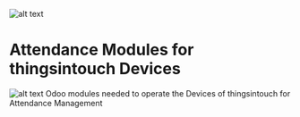 ![alt text](https://github.com/thingsintouch/things_attendance/blob/12.0/ras2/static/description/icon_mini.png)

Attendance Modules for thingsintouch Devices
============================================
![alt text](https://github.com/thingsintouch/things_attendance/blob/12.0/ras2/static/description/RAS2_02_small_2019.jpg)
Odoo modules needed to operate the Devices of thingsintouch for Attendance Management
